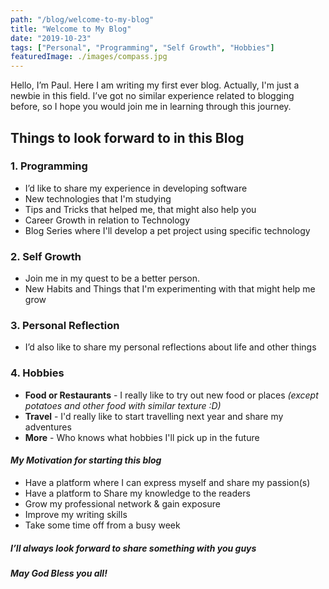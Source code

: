 ```yaml
---
path: "/blog/welcome-to-my-blog"
title: "Welcome to My Blog"
date: "2019-10-23"
tags: ["Personal", "Programming", "Self Growth", "Hobbies"]
featuredImage: ./images/compass.jpg
---
```


Hello, I’m Paul. Here I am writing my first ever blog. Actually, I'm just a newbie in this field. I’ve got no similar experience related to blogging before, so I hope you would join me in learning through this journey.

## **Things to look forward to in this Blog**

### **1. Programming**

- I’d like to share my experience in developing software
- New technologies that I'm studying
- Tips and Tricks that helped me, that might also help you
- Career Growth in relation to Technology
- Blog Series where I'll develop a pet project using specific technology

### **2. Self Growth**

- Join me in my quest to be a better person.
- New Habits and Things that I'm experimenting with that might help me grow

### **3. Personal Reflection**

- I’d also like to share my personal reflections about life and other things

### **4. Hobbies**

- **Food or Restaurants** - I really like to try out new food or places *(except potatoes and other food with similar texture :D)*
- **Travel** - I'd really like to start travelling next year and share my adventures
- **More** - Who knows what hobbies I'll pick up in the future

#### ***My Motivation for starting this blog***

- Have a platform where I can express myself and share my passion(s)
- Have a platform to Share my knowledge to the readers
- Grow my professional network & gain exposure
- Improve my writing skills
- Take some time off from a busy week

##### I’ll always look forward to share something with you guys

##### *May God Bless you all!*
